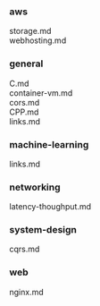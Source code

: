 ### aws

storage.md<br>webhosting.md<br>
### general

C.md<br>container-vm.md<br>cors.md<br>CPP.md<br>links.md<br>
### machine-learning

links.md<br>
### networking

latency-thoughput.md<br>
### system-design

cqrs.md<br>
### web

nginx.md<br>
